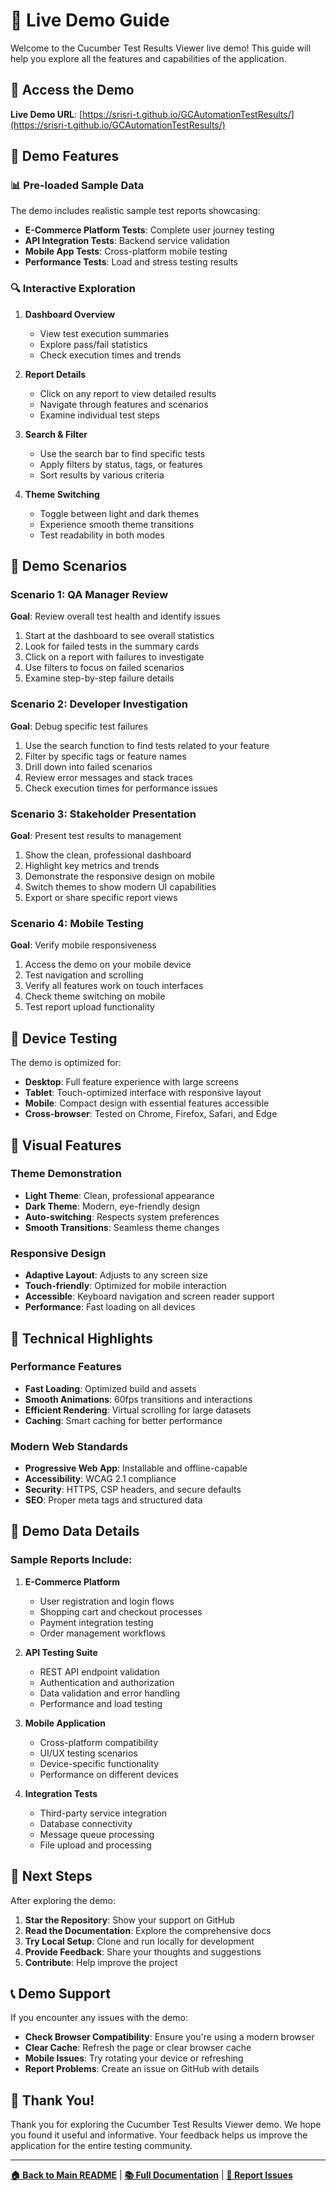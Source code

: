 # 🎯 Live Demo Guide

Welcome to the Cucumber Test Results Viewer live demo! This guide will help you explore all the features and capabilities of the application.

## 🚀 Access the Demo

**Live Demo URL**: [https://srisri-t.github.io/GCAutomationTestResults/](https://srisri-t.github.io/GCAutomationTestResults/)

## 🎪 Demo Features

### 📊 Pre-loaded Sample Data

The demo includes realistic sample test reports showcasing:

- **E-Commerce Platform Tests**: Complete user journey testing
- **API Integration Tests**: Backend service validation
- **Mobile App Tests**: Cross-platform mobile testing
- **Performance Tests**: Load and stress testing results

### 🔍 Interactive Exploration

1. **Dashboard Overview**
   - View test execution summaries
   - Explore pass/fail statistics
   - Check execution times and trends

2. **Report Details**
   - Click on any report to view detailed results
   - Navigate through features and scenarios
   - Examine individual test steps

3. **Search & Filter**
   - Use the search bar to find specific tests
   - Apply filters by status, tags, or features
   - Sort results by various criteria

4. **Theme Switching**
   - Toggle between light and dark themes
   - Experience smooth theme transitions
   - Test readability in both modes

## 🎯 Demo Scenarios

### Scenario 1: QA Manager Review
**Goal**: Review overall test health and identify issues

1. Start at the dashboard to see overall statistics
2. Look for failed tests in the summary cards
3. Click on a report with failures to investigate
4. Use filters to focus on failed scenarios
5. Examine step-by-step failure details

### Scenario 2: Developer Investigation
**Goal**: Debug specific test failures

1. Use the search function to find tests related to your feature
2. Filter by specific tags or feature names
3. Drill down into failed scenarios
4. Review error messages and stack traces
5. Check execution times for performance issues

### Scenario 3: Stakeholder Presentation
**Goal**: Present test results to management

1. Show the clean, professional dashboard
2. Highlight key metrics and trends
3. Demonstrate the responsive design on mobile
4. Switch themes to show modern UI capabilities
5. Export or share specific report views

### Scenario 4: Mobile Testing
**Goal**: Verify mobile responsiveness

1. Access the demo on your mobile device
2. Test navigation and scrolling
3. Verify all features work on touch interfaces
4. Check theme switching on mobile
5. Test report upload functionality

## 📱 Device Testing

The demo is optimized for:

- **Desktop**: Full feature experience with large screens
- **Tablet**: Touch-optimized interface with responsive layout
- **Mobile**: Compact design with essential features accessible
- **Cross-browser**: Tested on Chrome, Firefox, Safari, and Edge

## 🎨 Visual Features

### Theme Demonstration
- **Light Theme**: Clean, professional appearance
- **Dark Theme**: Modern, eye-friendly design
- **Auto-switching**: Respects system preferences
- **Smooth Transitions**: Seamless theme changes

### Responsive Design
- **Adaptive Layout**: Adjusts to any screen size
- **Touch-friendly**: Optimized for mobile interaction
- **Accessible**: Keyboard navigation and screen reader support
- **Performance**: Fast loading on all devices

## 🔧 Technical Highlights

### Performance Features
- **Fast Loading**: Optimized build and assets
- **Smooth Animations**: 60fps transitions and interactions
- **Efficient Rendering**: Virtual scrolling for large datasets
- **Caching**: Smart caching for better performance

### Modern Web Standards
- **Progressive Web App**: Installable and offline-capable
- **Accessibility**: WCAG 2.1 compliance
- **Security**: HTTPS, CSP headers, and secure defaults
- **SEO**: Proper meta tags and structured data

## 🎪 Demo Data Details

### Sample Reports Include:

1. **E-Commerce Platform**
   - User registration and login flows
   - Shopping cart and checkout processes
   - Payment integration testing
   - Order management workflows

2. **API Testing Suite**
   - REST API endpoint validation
   - Authentication and authorization
   - Data validation and error handling
   - Performance and load testing

3. **Mobile Application**
   - Cross-platform compatibility
   - UI/UX testing scenarios
   - Device-specific functionality
   - Performance on different devices

4. **Integration Tests**
   - Third-party service integration
   - Database connectivity
   - Message queue processing
   - File upload and processing

## 🚀 Next Steps

After exploring the demo:

1. **Star the Repository**: Show your support on GitHub
2. **Read the Documentation**: Explore the comprehensive docs
3. **Try Local Setup**: Clone and run locally for development
4. **Provide Feedback**: Share your thoughts and suggestions
5. **Contribute**: Help improve the project

## 📞 Demo Support

If you encounter any issues with the demo:

- **Check Browser Compatibility**: Ensure you're using a modern browser
- **Clear Cache**: Refresh the page or clear browser cache
- **Mobile Issues**: Try rotating your device or refreshing
- **Report Problems**: Create an issue on GitHub with details

## 🎉 Thank You!

Thank you for exploring the Cucumber Test Results Viewer demo. We hope you found it useful and informative. Your feedback helps us improve the application for the entire testing community.

---

**[🏠 Back to Main README](README.md)** | **[📚 Full Documentation](docs/README.md)** | **[🐛 Report Issues](https://github.com/srisri-t/GCAutomationTestResults/issues)**